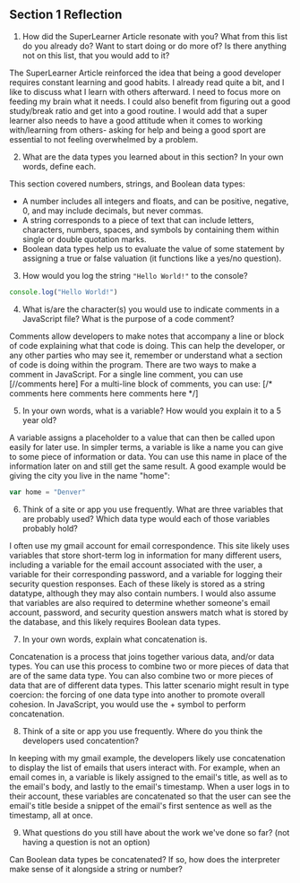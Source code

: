 ## Section 1 Reflection

1. How did the SuperLearner Article resonate with you? What from this list do you already do? Want to start doing or do more of? Is there anything not on this list, that you would add to it?

The SuperLearner Article reinforced the idea that being a good developer requires constant
learning and good habits. I already read quite a bit, and I like to discuss what I learn
with others afterward. I need to focus more on feeding my brain what it needs. I could also benefit from
figuring out a good study/break ratio and get into a good routine. I would add that a super learner also needs to have a good attitude when it comes to working with/learning from others- asking for help and being a good sport are essential to not feeling overwhelmed by a problem.

2. What are the data types you learned about in this section? In your own words, define each.

This section covered numbers, strings, and Boolean data types:
  * A number includes all integers and floats, and can be positive, negative, 0, and may include decimals, but never commas.
  * A string corresponds to a piece of text that can include letters, characters, numbers, spaces, and symbols by containing them within single or double quotation marks.
  * Boolean data types help us to evaluate the value of some statement by assigning a true or false valuation (it functions like a yes/no question).

3. How would you log the string `"Hello World!"` to the console?
```javascript
console.log("Hello World!")
```
4. What is/are the character(s) you would use to indicate comments in a JavaScript file? What is the purpose of a code comment?

Comments allow developers to make notes that accompany a line or block of code explaining
what that code is doing. This can help the developer, or any other parties who may see it,
remember or understand what a section of code is doing within the program. There are two ways
to make a comment in JavaScript. For a single line comment, you can use [//comments here]
For a multi-line block of comments, you can use:
 [/* comments here
 comments here
 comments here
*/]


5. In your own words, what is a variable? How would you explain it to a 5 year old?

A variable assigns a placeholder to a value that can then be called upon easily for later use.
In simpler terms, a variable is like a name you can give to some piece of information or data.
You can use this name in place of the information later on and still get the same result. A good example would be giving the city you live in the name "home":
```javascript
var home = "Denver"
```
6. Think of a site or app you use frequently. What are three variables that are probably used? Which data type would each of those variables probably hold?

I often use my gmail account for email correspondence. This site likely uses variables that store short-term log in information for many different users, including a variable for the email account associated with
the user, a variable for their corresponding password, and a variable for logging their security question
responses. Each of these likely is stored as a string datatype, although they may also contain numbers. I would also assume that variables are also required to determine whether someone's email account, password,
and security question answers match what is stored by the database, and this likely requires Boolean data types.

7. In your own words, explain what concatenation is.

Concatenation is a process that joins together various data, and/or data types. You can use this process to
combine two or more pieces of data that are of the same data type. You can also combine two or more
pieces of data that are of different data types. This latter scenario might result in type coercion: the forcing of one data type into another to promote overall cohesion. In JavaScript, you would use the + symbol to perform concatenation.

8. Think of a site or app you use frequently. Where do you think the developers used concatention?

In keeping with my gmail example, the developers likely use concatenation to display the list of emails
that users interact with. For example, when an email comes in, a variable is likely assigned to the email's title, as well as to the email's body, and lastly to the email's timestamp. When a user logs in to their account, these variables are concatenated so that the user can see the email's title beside a snippet of the email's first sentence as well as the timestamp, all at once.

9. What questions do you still have about the work we've done so far? (not having a question is not an option)

Can Boolean data types be concatenated? If so, how does the interpreter make sense of it alongside a string or number?
